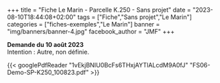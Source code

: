 +++
title = "Fiche Le Marin - Parcelle K.250 - Sans projet"
date = "2023-08-10T18:44:08+02:00"
tags = ["Fiche","Sans projet","Le Marin"]
categories = ["fiches-exemples","Le Marin"]
banner = "img/banners/banner-4.jpg"
facebook_author = "JMF"
+++

**Demande du 10 août 2023**
<br>
Intention : Autre, non définie.

{{< googlePdfReader "1vEkjBNIU0BcFs6THxjAYTlALcdM9A0fJ" "FS06-Demo-SP-K250_100823.pdf" >}}